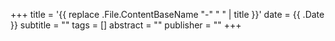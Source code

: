+++
title = '{{ replace .File.ContentBaseName "-" " " | title }}'
date = {{ .Date }}
subtitle = ""
tags = []
abstract = ""
publisher = ""
+++
